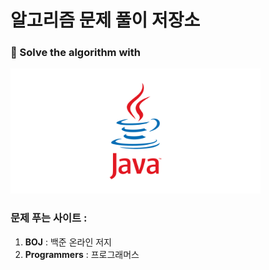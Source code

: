 # 알고리즘 문제 풀이 저장소
### 🔖 Solve the algorithm with

<img src='images/java.png' height=auto width=400> </img>


### 문제 푸는 사이트 : 
1. **BOJ** : 백준 온라인 저지
2. **Programmers** : 프로그래머스
